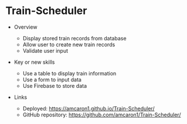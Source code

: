 # Train-Scheduler

- Overview
    - Display stored train records from database
    - Allow user to create new train records
    - Validate user input

- Key or new skills
    - Use a table to display train information
    - Use a form to input data
    - Use Firebase to store data

- Links
    - Deployed: https://amcaron1.github.io/Train-Scheduler/
    - GitHub repository: https://github.com/amcaron1/Train-Scheduler/